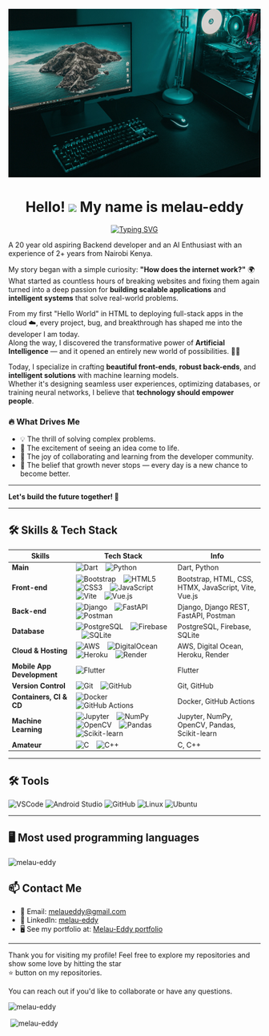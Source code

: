 ![My Coding Setup](bgwall.webp)

  <h1 align="center">
  Hello! <img src="https://user-images.githubusercontent.com/18350557/176309783-0785949b-9127-417c-8b55-ab5a4333674e.gif"> My name is melau-eddy 
</h1>

<p align="center">
  <a href="https://git.io/typing-svg"><img src="https://readme-typing-svg.demolab.com?font=Fira+Code&pause=1000&center=true&width=435&lines=Hardware+Engineer;Python+developer;Fullstack+web+developer;Mobile+app+developer+-+Flutter;AI+and+machine+learning+enthusiast;Oh%2C+I+play+chess+too!+%F0%9F%98%84" alt="Typing SVG" /></a>
</p>


A 20 year old aspiring Backend developer and an AI Enthusiast with an experience of 2+ years from Nairobi Kenya.


My story began with a simple curiosity: **"How does the internet work?"** 🌍  
What started as countless hours of breaking websites and fixing them again turned into a deep passion for **building scalable applications** and **intelligent systems** that solve real-world problems.

From my first "Hello World" in HTML to deploying full-stack apps in the cloud ☁️, every project, bug, and breakthrough has shaped me into the developer I am today.  
Along the way, I discovered the transformative power of **Artificial Intelligence** — and it opened an entirely new world of possibilities. 🤖✨

Today, I specialize in crafting **beautiful front-ends**, **robust back-ends**, and **intelligent solutions** with machine learning models.  
Whether it's designing seamless user experiences, optimizing databases, or training neural networks, I believe that **technology should empower people**.

  ### 🔥 What Drives Me

- 💡 The thrill of solving complex problems.
- 🚀 The excitement of seeing an idea come to life.
- 🤝 The joy of collaborating and learning from the developer community.
- 🌱 The belief that growth never stops — every day is a new chance to become better.

---


**Let's build the future together! 🚀**



---

## 🛠️ Skills & Tech Stack

| Skills                      | Tech Stack                                                                                                           | Info                                                       |
|------------------------------|----------------------------------------------------------------------------------------------------------------------|------------------------------------------------------------|
| **Main**                     | ![Dart](https://img.shields.io/badge/Dart-0175C2?logo=dart&logoColor=white) &nbsp;&nbsp; ![Python](https://img.shields.io/badge/Python-3776AB?logo=python&logoColor=white) | Dart, Python                                               |
| **Front-end**                | ![Bootstrap](https://img.shields.io/badge/Bootstrap-7952B3?logo=bootstrap&logoColor=white) &nbsp;&nbsp; ![HTML5](https://img.shields.io/badge/HTML5-E34F26?logo=html5&logoColor=white) &nbsp;&nbsp; ![CSS3](https://img.shields.io/badge/CSS3-1572B6?logo=css3&logoColor=white) &nbsp;&nbsp; ![JavaScript](https://img.shields.io/badge/JavaScript-F7DF1E?logo=javascript&logoColor=black) &nbsp;&nbsp; ![Vite](https://img.shields.io/badge/Vite-646CFF?logo=vite&logoColor=white) &nbsp;&nbsp; ![Vue.js](https://img.shields.io/badge/Vue.js-4FC08D?logo=vue.js&logoColor=white) | Bootstrap, HTML, CSS, HTMX, JavaScript, Vite, Vue.js       |
| **Back-end**                 | ![Django](https://img.shields.io/badge/Django-092E20?logo=django&logoColor=white) &nbsp;&nbsp; ![FastAPI](https://img.shields.io/badge/FastAPI-009688?logo=fastapi&logoColor=white) &nbsp;&nbsp; ![Postman](https://img.shields.io/badge/Postman-FF6C37?logo=postman&logoColor=white) | Django, Django REST, FastAPI, Postman                      |
| **Database**                 | ![PostgreSQL](https://img.shields.io/badge/PostgreSQL-4169E1?logo=postgresql&logoColor=white) &nbsp;&nbsp; ![Firebase](https://img.shields.io/badge/Firebase-FFCA28?logo=firebase&logoColor=white) &nbsp;&nbsp; ![SQLite](https://img.shields.io/badge/SQLite-003B57?logo=sqlite&logoColor=white) | PostgreSQL, Firebase, SQLite                              |
| **Cloud & Hosting**          | ![AWS](https://img.shields.io/badge/AWS-232F3E?logo=amazon-aws&logoColor=white) &nbsp;&nbsp; ![DigitalOcean](https://img.shields.io/badge/DigitalOcean-0080FF?logo=digitalocean&logoColor=white) &nbsp;&nbsp; ![Heroku](https://img.shields.io/badge/Heroku-430098?logo=heroku&logoColor=white) &nbsp;&nbsp; ![Render](https://img.shields.io/badge/Render-46E3B7?logo=render&logoColor=black) | AWS, Digital Ocean, Heroku, Render                         |
| **Mobile App Development**   | ![Flutter](https://img.shields.io/badge/Flutter-02569B?logo=flutter&logoColor=white)                                | Flutter                                                    |
| **Version Control**          | ![Git](https://img.shields.io/badge/Git-F05032?logo=git&logoColor=white) &nbsp;&nbsp; ![GitHub](https://img.shields.io/badge/GitHub-181717?logo=github&logoColor=white) | Git, GitHub                                                |
| **Containers, CI & CD**      | ![Docker](https://img.shields.io/badge/Docker-2496ED?logo=docker&logoColor=white) &nbsp;&nbsp; ![GitHub Actions](https://img.shields.io/badge/GitHub_Actions-2088FF?logo=github-actions&logoColor=white) | Docker, GitHub Actions                                    |
| **Machine Learning**         | ![Jupyter](https://img.shields.io/badge/Jupyter-F37626?logo=jupyter&logoColor=white) &nbsp;&nbsp; ![NumPy](https://img.shields.io/badge/NumPy-013243?logo=numpy&logoColor=white) &nbsp;&nbsp; ![OpenCV](https://img.shields.io/badge/OpenCV-5C3EE8?logo=opencv&logoColor=white) &nbsp;&nbsp; ![Pandas](https://img.shields.io/badge/Pandas-150458?logo=pandas&logoColor=white) &nbsp;&nbsp; ![Scikit-learn](https://img.shields.io/badge/Scikit--learn-F7931E?logo=scikit-learn&logoColor=white) | Jupyter, NumPy, OpenCV, Pandas, Scikit-learn               |
| **Amateur**                  | ![C](https://img.shields.io/badge/C-00599C?logo=c&logoColor=white) &nbsp;&nbsp; ![C++](https://img.shields.io/badge/C++-00599C?logo=c%2B%2B&logoColor=white) | C, C++                                                     |



---

## 🛠️ Tools

<p align="left">
  <img src="https://cdn.jsdelivr.net/gh/devicons/devicon/icons/vscode/vscode-original.svg" height="40" alt="VSCode" />
  <img src="https://cdn.jsdelivr.net/gh/devicons/devicon/icons/androidstudio/androidstudio-original.svg" height="40" alt="Android Studio" />
  <img src="https://cdn.jsdelivr.net/gh/devicons/devicon/icons/github/github-original.svg" height="40" alt="GitHub" />
  <img src="https://cdn.jsdelivr.net/gh/devicons/devicon/icons/linux/linux-original.svg" height="40" alt="Linux" />
  <img src="https://cdn.jsdelivr.net/gh/devicons/devicon/icons/ubuntu/ubuntu-plain.svg" height="40" alt="Ubuntu" />
</p>

---


## 🖥️ Most used programming languages
<p><img align="center" src="https://github-readme-stats.vercel.app/api/top-langs?username=melau-eddy&show_icons=true&locale=en&layout=compact" alt="melau-eddy" /></p>




## 📫 Contact Me

- 📧 Email: [melaueddy@gmail.com](melaueddy@gmail.com)
- 💼 LinkedIn: [melau-eddy](https://www.linkedin.com/in/melau-eddy/)
- 🖥️  See my portfolio at: [Melau-Eddy portfolio](https://myportfoliowebsite-swart.vercel.app/)

---


Thank you for visiting my profile! Feel free to explore my repositories and show some love by hitting the star   
⭐ button on my repositories.

You can reach out if you'd like to collaborate or have any questions.



<p align="left"> <img src="https://komarev.com/ghpvc/?username=melau-eddy&label=Profile%20views&color=0e75b6&style=flat" alt="melau-eddy" /> </p>
<p>&nbsp;<img align="center" src="https://github-readme-stats.vercel.app/api?username=melau-eddy&show_icons=true&locale=en" alt="melau-eddy" /></p>
